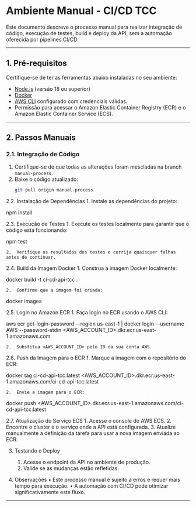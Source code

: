 # Ambiente Manual - CI/CD TCC

Este documento descreve o processo manual para realizar integração de código, execução de testes, build e deploy da API, sem a automação oferecida por pipelines CI/CD.

---

## **1. Pré-requisitos**

Certifique-se de ter as ferramentas abaixo instaladas no seu ambiente:
- [Node.js](https://nodejs.org/) (versão 18 ou superior)
- [Docker](https://www.docker.com/)
- [AWS CLI](https://aws.amazon.com/cli/) configurado com credenciais válidas.
- Permissão para acessar o Amazon Elastic Container Registry (ECR) e o Amazon Elastic Container Service (ECS).

---

## **2. Passos Manuais**

### **2.1. Integração de Código**
1. Certifique-se de que todas as alterações foram mescladas na branch `manual-process`.
2. Baixe o código atualizado:
   ```bash
   git pull origin manual-process

2.2. Instalação de Dependências
	1.	Instale as dependências do projeto:

npm install

2.3. Execução de Testes
	1.	Execute os testes localmente para garantir que o código está funcionando:

npm test


	2.	Verifique os resultados dos testes e corrija quaisquer falhas antes de continuar.

2.4. Build da Imagem Docker
	1.	Construa a imagem Docker localmente:

docker build -t ci-cd-api-tcc .


	2.	Confirme que a imagem foi criada:

docker images

2.5. Login no Amazon ECR
	1.	Faça login no ECR usando o AWS CLI:

aws ecr get-login-password --region us-east-1 | docker login --username AWS --password-stdin <AWS_ACCOUNT_ID>.dkr.ecr.us-east-1.amazonaws.com


	2.	Substitua <AWS_ACCOUNT_ID> pelo ID da sua conta AWS.

2.6. Push da Imagem para o ECR
	1.	Marque a imagem com o repositório do ECR:

docker tag ci-cd-api-tcc:latest <AWS_ACCOUNT_ID>.dkr.ecr.us-east-1.amazonaws.com/ci-cd-api-tcc:latest


	2.	Envie a imagem para o ECR:

docker push <AWS_ACCOUNT_ID>.dkr.ecr.us-east-1.amazonaws.com/ci-cd-api-tcc:latest

2.7. Atualização do Serviço ECS
	1.	Acesse o console do AWS ECS.
	2.	Encontre o cluster e o serviço onde a API está configurada.
	3.	Atualize manualmente a definição da tarefa para usar a nova imagem enviada ao ECR.

3. Testando o Deploy
	1.	Acesse o endpoint da API no ambiente de produção.
	2.	Valide se as mudanças estão refletidas.

4. Observações
	•	Este processo manual é sujeito a erros e requer mais tempo para execução.
	•	A automação com CI/CD pode otimizar significativamente este fluxo.



---
